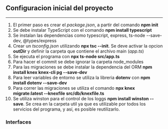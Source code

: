 ## Configuracion inicial del proyecto
---

1. El primer paso es crear el *package.json*, a partir del comando **npm init** 
2. Se debe instalar TypeScript con el comando **npm install typescript**
3. Se instalan las dependencias como typescript, express, ts-node --save-dev, @types/express
4. Crear un *tsconfig.json* utilizando **npx tsc --init**. Se deve activar la opcion **outDir** y definir la carpeta que contiene el archivo main (*app.ts*)
5. Se ejecuta el programa con **npx ts-node src/app.ts**
6. Para hacer el commit se debe ignorar la carpeta node_modules
7. Para las migraciones se debe instalar la dependencia del ORM **npm install knex knex-cli pg --save-dev**
8. Para leer variables de entorno se utiliza la libreria **dotenv** con **npm install dotenv --save-dev**
9. Para correr las migraciones se utiliza el comando **npx knex migrate:latest --knexfile src/db/knexfile.ts**
10. Se utiliza winston para el control de los loggs **npm install winston --save**. Se crea en la carpeta util ya que es utilizable por todos los servicios del programa, y así, es posible reutilizarlo.


### Interfaces

